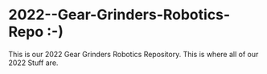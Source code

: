 # 2022--Gear-Grinders-Robotics-Repo :-)
This is our 2022 Gear Grinders Robotics Repository. This is where all of our 2022 Stuff are.
